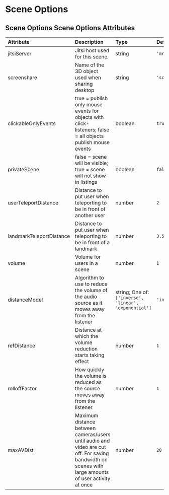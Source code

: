 
Scene Options
=============


Scene Options
Scene Options Attributes
------------------------

|Attribute|Description|Type|Default|Required|
| :--- | :--- | :--- | :--- | :--- |
|jitsiServer|Jitsi host used for this scene.|string|```'mr.andrew.cmu.edu'```|No|
|screenshare|Name of the 3D object used when sharing desktop|string|```'screenshare'```|No|
|clickableOnlyEvents|true = publish only mouse events for objects with click-listeners; false = all objects publish mouse events|boolean|```true```|Yes|
|privateScene|false = scene will be visible; true = scene will not show in listings|boolean|```false```|Yes|
|userTeleportDistance|Distance to put user when teleporting to be in front of another user|number|```2```|No|
|landmarkTeleportDistance|Distance to put user when teleporting to be in front of a landmark|number|```3.5```|No|
|volume|Volume for users in a scene|number|```1```|No|
|distanceModel|Algorithm to use to reduce the volume of the audio source as it moves away from the listener|string; One of: ```['inverse', 'linear', 'exponential']```|```'inverse'```|No|
|refDistance|Distance at which the volume reduction starts taking effect|number|```1```|No|
|rolloffFactor|How quickly the volume is reduced as the source moves away from the listener|number|```1```|No|
|maxAVDist|Maximum distance between cameras/users until audio and video are cut off. For saving bandwidth on scenes with large amounts of user activity at once|number|```20```|Yes|
